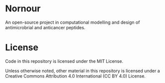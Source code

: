 # Nornour 

An open-source project in computational modelling and design of
antimicrobrial and anticancer peptides. 

# License

Code in this repository is licensed under the MIT License.

Unless otherwise noted, other material in this repository is licensed under
a Creative Commons Attribution 4.0 International (CC BY 4.0) License.

